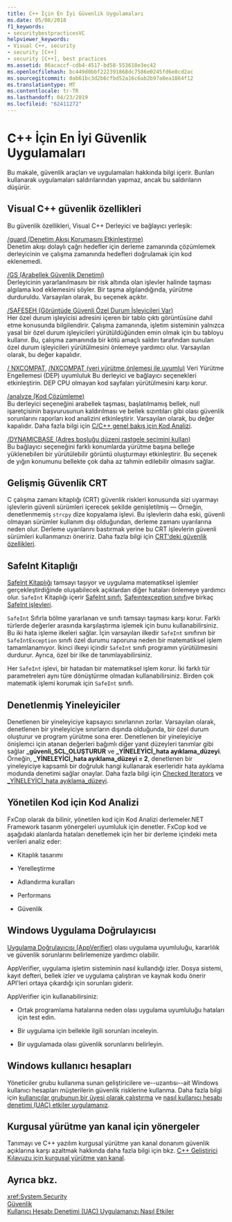 ```yaml
---
title: C++ İçin En İyi Güvenlik Uygulamaları
ms.date: 05/08/2018
f1_keywords:
- securitybestpracticesVC
helpviewer_keywords:
- Visual C++, security
- security [C++]
- security [C++], best practices
ms.assetid: 86acaccf-cdb4-4517-bd58-553618e3ec42
ms.openlocfilehash: bc449d0bbf222391868dc7586e0245fd6e8cd2ac
ms.sourcegitcommit: 0ab61bc3d2b6cfbd52a16c6ab2b97a8ea1864f12
ms.translationtype: MT
ms.contentlocale: tr-TR
ms.lasthandoff: 04/23/2019
ms.locfileid: "62411272"
---
```

# <a name="security-best-practices-for-c"></a>C++ İçin En İyi Güvenlik Uygulamaları

Bu makale, güvenlik araçları ve uygulamaları hakkında bilgi içerir. Bunları kullanarak uygulamaları saldırılarından yapmaz, ancak bu saldırıların düşürür.

## <a name="visual-c-security-features"></a>Visual C++ güvenlik özellikleri

Bu güvenlik özellikleri, Visual C++ Derleyici ve bağlayıcı yerleşik:

[/guard (Denetim Akışı Korumasını Etkinleştirme)](../build/reference/guard-enable-control-flow-guard.md)<br/>
Denetim akışı dolaylı çağrı hedefler için derleme zamanında çözümlemek derleyicinin ve çalışma zamanında hedefleri doğrulamak için kod eklenemedi.

[/GS (Arabellek Güvenlik Denetimi)](../build/reference/gs-buffer-security-check.md)<br/>
Derleyicinin yararlanılmasını bir risk altında olan işlevler halinde taşması algılama kod eklemesini söyler. Bir taşma algılandığında, yürütme durduruldu. Varsayılan olarak, bu seçenek açıktır.

[/SAFESEH (Görüntüde Güvenli Özel Durum İşleyicileri Var)](../build/reference/safeseh-image-has-safe-exception-handlers.md)<br/>
Her özel durum işleyicisi adresini içeren bir tablo çıktı görüntüsüne dahil etme konusunda bilgilendirir. Çalışma zamanında, işletim sisteminin yalnızca yasal bir özel durum işleyicileri yürütüldüğünden emin olmak için bu tabloyu kullanır. Bu, çalışma zamanında bir kötü amaçlı saldırı tarafından sunulan özel durum işleyicileri yürütülmesini önlemeye yardımcı olur. Varsayılan olarak, bu değer kapalıdır.

[/ NXCOMPAT](../build/reference/nxcompat.md), [/NXCOMPAT (veri yürütme önlemesi ile uyumlu)](../build/reference/nxcompat-compatible-with-data-execution-prevention.md) Veri Yürütme Engellemesi (DEP) uyumluluk Bu derleyici ve bağlayıcı seçenekleri etkinleştirin. DEP CPU olmayan kod sayfaları yürütülmesini karşı korur.

[/analyze (Kod Çözümleme)](../build/reference/analyze-code-analysis.md)<br/>
Bu derleyici seçeneğini arabellek taşması, başlatılmamış bellek, null işaretçisinin başvurusunun kaldırılması ve bellek sızıntıları gibi olası güvenlik sorunlarını raporları kod analizini etkinleştirir. Varsayılan olarak, bu değer kapalıdır. Daha fazla bilgi için [C/C++ genel bakış için Kod Analizi](/visualstudio/code-quality/code-analysis-for-c-cpp-overview).

[/DYNAMICBASE (Adres boşluğu düzeni rastgele seçimini kullan)](../build/reference/dynamicbase-use-address-space-layout-randomization.md)<br/>
Bu bağlayıcı seçeneğini farklı konumlarda yürütme başına belleğe yüklenebilen bir yürütülebilir görüntü oluşturmayı etkinleştirir. Bu seçenek de yığın konumunu bellekte çok daha az tahmin edilebilir olmasını sağlar.

## <a name="security-enhanced-crt"></a>Gelişmiş Güvenlik CRT

C çalışma zamanı kitaplığı (CRT) güvenlik riskleri konusunda sizi uyarmayı işlevlerin güvenli sürümleri içerecek şekilde genişletilmiş — Örneğin, denetlenmemiş `strcpy` dize kopyalama işlevi. Bu işlevlerin daha eski, güvenli olmayan sürümler kullanım dışı olduğundan, derleme zamanı uyarılarına neden olur. Derleme uyarılarını bastırmak yerine bu CRT işlevlerin güvenli sürümleri kullanmanızı öneririz. Daha fazla bilgi için [CRT'deki güvenlik özellikleri](../c-runtime-library/security-features-in-the-crt.md).

## <a name="safeint-library"></a>SafeInt Kitaplığı

[SafeInt Kitaplığı](../safeint/safeint-library.md) tamsayı taşıyor ve uygulama matematiksel işlemler gerçekleştirdiğinde oluşabilecek açıklardan diğer hataları önlemeye yardımcı olur. `SafeInt` Kitaplığı içerir [SafeInt sınıfı](../safeint/safeint-class.md), [Safeıntexception sınıfı](../safeint/safeintexception-class.md)ve birkaç [SafeInt işlevleri](../safeint/safeint-functions.md).

`SafeInt` Sıfırla bölme yararlanan ve sınıfı tamsayı taşması karşı korur. Farklı türlerde değerler arasında karşılaştırma işlemek için bunu kullanabilirsiniz. Bu iki hata işleme ilkeleri sağlar. İçin varsayılan ilkedir `SafeInt` sınıfının bir `SafeIntException` sınıfı özel durumu raporuna neden bir matematiksel işlem tamamlanamıyor. İkinci ilkeyi içindir `SafeInt` sınıfı programın yürütülmesini durdurur. Ayrıca, özel bir ilke de tanımlayabilirsiniz.

Her `SafeInt` işlevi, bir hatadan bir matematiksel işlem korur. İki farklı tür parametreleri aynı türe dönüştürme olmadan kullanabilirsiniz. Birden çok matematik işlemi korumak için `SafeInt` sınıfı.

## <a name="checked-iterators"></a>Denetlenmiş Yineleyiciler

Denetlenen bir yineleyiciye kapsayıcı sınırlarının zorlar. Varsayılan olarak, denetlenen bir yineleyiciye sınırların dışında olduğunda, bir özel durum oluşturur ve program yürütme sona erer. Denetlenen bir yineleyiciye önişlemci için atanan değerleri bağımlı diğer yanıt düzeyleri tanımlar gibi sağlar  **\_güvenli\_SCL\_OLUŞTURUR** ve  **\_YİNELEYİCİ\_hata ayıklama\_düzeyi**. Örneğin,  **\_YİNELEYİCİ\_hata ayıklama\_düzeyi = 2**, denetlenen bir yineleyiciye kapsamlı bir doğruluk hangi kullanarak eserleridir hata ayıklama modunda denetimi sağlar onaylar. Daha fazla bilgi için [Checked Iterators](../standard-library/checked-iterators.md) ve [ \_YİNELEYİCİ\_hata ayıklama\_düzeyi](../standard-library/iterator-debug-level.md).

## <a name="code-analysis-for-managed-code"></a>Yönetilen Kod için Kod Analizi

FxCop olarak da bilinir, yönetilen kod için Kod Analizi derlemeler.NET Framework tasarım yönergeleri uyumluluk için denetler. FxCop kod ve aşağıdaki alanlarda hataları denetlemek için her bir derleme içindeki meta verileri analiz eder:

- Kitaplık tasarımı

- Yerelleştirme

- Adlandırma kuralları

- Performans

- Güvenlik

## <a name="windows-application-verifier"></a>Windows Uygulama Doğrulayıcısı

[Uygulama Doğrulayıcısı (AppVerifier)](/windows-hardware/drivers/debugger/application-verifier
) olası uygulama uyumluluğu, kararlılık ve güvenlik sorunlarını belirlemenize yardımcı olabilir.

AppVerifier, uygulama işletim sisteminin nasıl kullandığı izler. Dosya sistemi, kayıt defteri, bellek izler ve uygulama çalıştıran ve kaynak kodu önerir API'leri ortaya çıkardığı için sorunları giderir.

AppVerifier için kullanabilirsiniz:

- Ortak programlama hatalarına neden olası uygulama uyumluluğu hataları için test edin.

- Bir uygulama için bellekle ilgili sorunları inceleyin.

- Bir uygulamada olası güvenlik sorunlarını belirleyin.

## <a name="windows-user-accounts"></a>Windows kullanıcı hesapları

Yöneticiler grubu kullanıma sunan geliştiricilere ve--uzantısı--ait Windows kullanıcı hesapları müşterilerin güvenlik risklerine kullanma. Daha fazla bilgi için [kullanıcılar grubunun bir üyesi olarak çalıştırma](running-as-a-member-of-the-users-group.md) ve [nasıl kullanıcı hesabı denetimi (UAC) etkiler uygulamanız](how-user-account-control-uac-affects-your-application.md).

## <a name="guidance-for-speculative-execution-side-channels"></a>Kurgusal yürütme yan kanal için yönergeler

Tanımayı ve C++ yazılım kurgusal yürütme yan kanal donanım güvenlik açıklarına karşı azaltmak hakkında daha fazla bilgi için bkz. [C++ Geliştirici Kılavuzu için kurgusal yürütme yan kanal](developer-guidance-speculative-execution.md).

## <a name="see-also"></a>Ayrıca bkz.

<xref:System.Security> <br/>
[Güvenlik](/dotnet/standard/security/index)<br/>
[Kullanıcı Hesabı Denetimi (UAC) Uygulamanızı Nasıl Etkiler](how-user-account-control-uac-affects-your-application.md)
